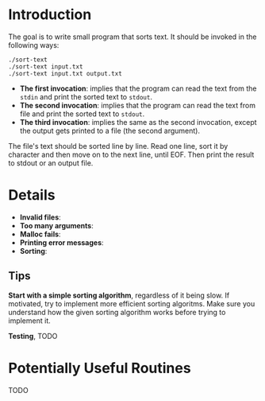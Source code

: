 
# Introduction

The goal is to write small program that sorts text. It should be invoked in the following ways:

```
./sort-text
./sort-text input.txt
./sort-text input.txt output.txt
```

- **The first invocation**: implies that the program can read the text from the `stdin` and print the sorted text to `stdout`.
- **The second invocation**: implies that the program can read the text from file and print the sorted text to `stdout`.
- **The third invocation**: implies the same as the second invocation, except the output gets printed to a file (the second argument).

The file's text should be sorted line by line. Read one line, sort it by character and then move on to the next line, until EOF. Then print the result to stdout or an output file.

# Details

- **Invalid files**:
- **Too many arguments**:
- **Malloc fails**:
- **Printing error messages**:
- **Sorting**: 

## Tips

**Start with a simple sorting algorithm**, regardless of it being slow. If motivated, try to implement more efficient sorting algoritms. Make sure you understand how the given sorting algorithm works before trying to implement it.

**Testing**, TODO


# Potentially Useful Routines

TODO